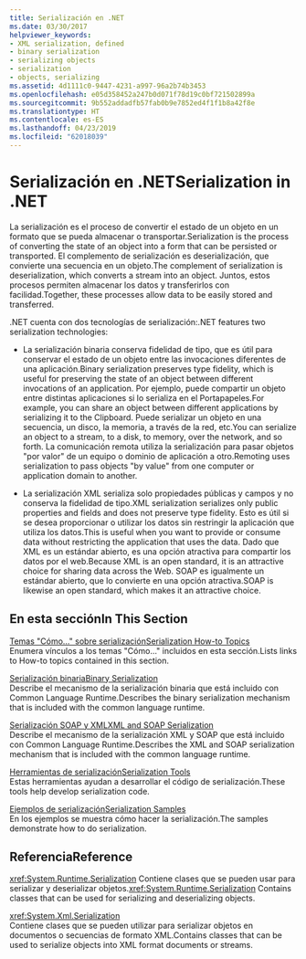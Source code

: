 ```yaml
---
title: Serialización en .NET
ms.date: 03/30/2017
helpviewer_keywords:
- XML serialization, defined
- binary serialization
- serializing objects
- serialization
- objects, serializing
ms.assetid: 4d1111c0-9447-4231-a997-96a2b74b3453
ms.openlocfilehash: e05d358452a247b0d071f78d19c0bf721502899a
ms.sourcegitcommit: 9b552addadfb57fab0b9e7852ed4f1f1b8a42f8e
ms.translationtype: HT
ms.contentlocale: es-ES
ms.lasthandoff: 04/23/2019
ms.locfileid: "62018039"
---
```

# <a name="serialization-in-net"></a><span data-ttu-id="de9d6-102">Serialización en .NET</span><span class="sxs-lookup"><span data-stu-id="de9d6-102">Serialization in .NET</span></span>
<span data-ttu-id="de9d6-103">La serialización es el proceso de convertir el estado de un objeto en un formato que se pueda almacenar o transportar.</span><span class="sxs-lookup"><span data-stu-id="de9d6-103">Serialization is the process of converting the state of an object into a form that can be persisted or transported.</span></span> <span data-ttu-id="de9d6-104">El complemento de serialización es deserialización, que convierte una secuencia en un objeto.</span><span class="sxs-lookup"><span data-stu-id="de9d6-104">The complement of serialization is deserialization, which converts a stream into an object.</span></span> <span data-ttu-id="de9d6-105">Juntos, estos procesos permiten almacenar los datos y transferirlos con facilidad.</span><span class="sxs-lookup"><span data-stu-id="de9d6-105">Together, these processes allow data to be easily stored and transferred.</span></span>  
  
<span data-ttu-id="de9d6-106">.NET cuenta con dos tecnologías de serialización:</span><span class="sxs-lookup"><span data-stu-id="de9d6-106">.NET features two serialization technologies:</span></span>  
  
- <span data-ttu-id="de9d6-107">La serialización binaria conserva fidelidad de tipo, que es útil para conservar el estado de un objeto entre las invocaciones diferentes de una aplicación.</span><span class="sxs-lookup"><span data-stu-id="de9d6-107">Binary serialization preserves type fidelity, which is useful for preserving the state of an object between different invocations of an application.</span></span> <span data-ttu-id="de9d6-108">Por ejemplo, puede compartir un objeto entre distintas aplicaciones si lo serializa en el Portapapeles.</span><span class="sxs-lookup"><span data-stu-id="de9d6-108">For example, you can share an object between different applications by serializing it to the Clipboard.</span></span> <span data-ttu-id="de9d6-109">Puede serializar un objeto en una secuencia, un disco, la memoria, a través de la red, etc.</span><span class="sxs-lookup"><span data-stu-id="de9d6-109">You can serialize an object to a stream, to a disk, to memory, over the network, and so forth.</span></span> <span data-ttu-id="de9d6-110">La comunicación remota utiliza la serialización para pasar objetos "por valor" de un equipo o dominio de aplicación a otro.</span><span class="sxs-lookup"><span data-stu-id="de9d6-110">Remoting uses serialization to pass objects "by value" from one computer or application domain to another.</span></span>  
  
- <span data-ttu-id="de9d6-111">La serialización XML serializa solo propiedades públicas y campos y no conserva la fidelidad de tipo.</span><span class="sxs-lookup"><span data-stu-id="de9d6-111">XML serialization serializes only public properties and fields and does not preserve type fidelity.</span></span> <span data-ttu-id="de9d6-112">Esto es útil si se desea proporcionar o utilizar los datos sin restringir la aplicación que utiliza los datos.</span><span class="sxs-lookup"><span data-stu-id="de9d6-112">This is useful when you want to provide or consume data without restricting the application that uses the data.</span></span> <span data-ttu-id="de9d6-113">Dado que XML es un estándar abierto, es una opción atractiva para compartir los datos por el web.</span><span class="sxs-lookup"><span data-stu-id="de9d6-113">Because XML is an open standard, it is an attractive choice for sharing data across the Web.</span></span> <span data-ttu-id="de9d6-114">SOAP es igualmente un estándar abierto, que lo convierte en una opción atractiva.</span><span class="sxs-lookup"><span data-stu-id="de9d6-114">SOAP is likewise an open standard, which makes it an attractive choice.</span></span>  
  
## <a name="in-this-section"></a><span data-ttu-id="de9d6-115">En esta sección</span><span class="sxs-lookup"><span data-stu-id="de9d6-115">In This Section</span></span>  
[<span data-ttu-id="de9d6-116">Temas "Cómo…" sobre serialización</span><span class="sxs-lookup"><span data-stu-id="de9d6-116">Serialization How-to Topics</span></span>](../../../docs/standard/serialization/serialization-how-to-topics.md)  
<span data-ttu-id="de9d6-117">Enumera vínculos a los temas "Cómo..." incluidos en esta sección.</span><span class="sxs-lookup"><span data-stu-id="de9d6-117">Lists links to How-to topics contained in this section.</span></span>
  
[<span data-ttu-id="de9d6-118">Serialización binaria</span><span class="sxs-lookup"><span data-stu-id="de9d6-118">Binary Serialization</span></span>](../../../docs/standard/serialization/binary-serialization.md)  
<span data-ttu-id="de9d6-119">Describe el mecanismo de la serialización binaria que está incluido con Common Language Runtime.</span><span class="sxs-lookup"><span data-stu-id="de9d6-119">Describes the binary serialization mechanism that is included with the common language runtime.</span></span>

[<span data-ttu-id="de9d6-120">Serialización SOAP y XML</span><span class="sxs-lookup"><span data-stu-id="de9d6-120">XML and SOAP Serialization</span></span>](../../../docs/standard/serialization/xml-and-soap-serialization.md)  
<span data-ttu-id="de9d6-121">Describe el mecanismo de la serialización XML y SOAP que está incluido con Common Language Runtime.</span><span class="sxs-lookup"><span data-stu-id="de9d6-121">Describes the XML and SOAP serialization mechanism that is included with the common language runtime.</span></span>

[<span data-ttu-id="de9d6-122">Herramientas de serialización</span><span class="sxs-lookup"><span data-stu-id="de9d6-122">Serialization Tools</span></span>](../../../docs/standard/serialization/serialization-tools.md)  
<span data-ttu-id="de9d6-123">Estas herramientas ayudan a desarrollar el código de serialización.</span><span class="sxs-lookup"><span data-stu-id="de9d6-123">These tools help develop serialization code.</span></span>

[<span data-ttu-id="de9d6-124">Ejemplos de serialización</span><span class="sxs-lookup"><span data-stu-id="de9d6-124">Serialization Samples</span></span>](../../../docs/standard/serialization/serialization-samples.md)  
<span data-ttu-id="de9d6-125">En los ejemplos se muestra cómo hacer la serialización.</span><span class="sxs-lookup"><span data-stu-id="de9d6-125">The samples demonstrate how to do serialization.</span></span>

## <a name="reference"></a><span data-ttu-id="de9d6-126">Referencia</span><span class="sxs-lookup"><span data-stu-id="de9d6-126">Reference</span></span>
<span data-ttu-id="de9d6-127"><xref:System.Runtime.Serialization> Contiene clases que se pueden usar para serializar y deserializar objetos.</span><span class="sxs-lookup"><span data-stu-id="de9d6-127"><xref:System.Runtime.Serialization> Contains classes that can be used for serializing and deserializing objects.</span></span>
  
<xref:System.Xml.Serialization>  
<span data-ttu-id="de9d6-128">Contiene clases que se pueden utilizar para serializar objetos en documentos o secuencias de formato XML.</span><span class="sxs-lookup"><span data-stu-id="de9d6-128">Contains classes that can be used to serialize objects into XML format documents or streams.</span></span>